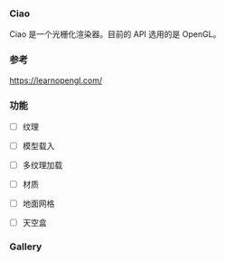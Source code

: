 ### Ciao

Ciao 是一个光栅化渲染器。目前的 API 选用的是 OpenGL。





### 参考

https://learnopengl.com/



### 功能

+ [ ] 纹理
+ [ ] 模型载入
+ [ ] 多纹理加载
+ [ ] 材质
+ [ ] 地面网格
+ [ ] 天空盒



### Gallery

